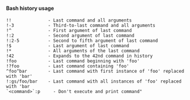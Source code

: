 #### Bash history usage

	!!              - Last command and all arguments
	!-3             - Third-to-last command and all arguments
	!^              - First argument of last command
	!:2             - Second argument of last command
	!:2-5           - Second to fifth argument of last command
	!$              - Last argument of last command
	!*              - All arguments of the last command
	!42             - Expands to the 42nd command in history
	!foo            - Last command beginning with 'foo'
	!?foo           - Last command containing 'foo'
	^foo^bar        - Last command with first instance of 'foo' replaced with 'bar'
	!:gs/foo/bar    - Last command with all instances of 'foo' replaced with 'bar
	`<command>`:p     - Don't execute and print command"
